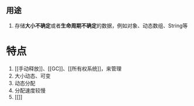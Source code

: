 ## 用途

1. 存储**大小不确定**或者**生命周期不确定**的数据，例如对象、动态数组、String等



# 特点

1. [[手动释放]]、[[GC]]、[[所有权系统]]，来管理
2. 大小动态、可变
3. 动态分配
4. 分配速度较慢
5. [[]]

